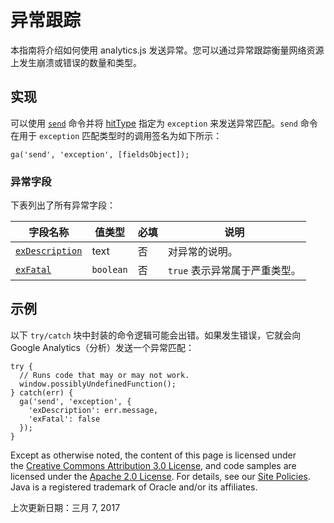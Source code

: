# 异常跟踪

本指南将介绍如何使用 analytics.js 发送异常。您可以通过异常跟踪衡量网络资源上发生崩溃或错误的数量和类型。

## 实现

可以使用 [`send`](https://developers.google.cn/analytics/devguides/collection/analyticsjs/command-queue-reference?hl=zh-cn#send) 命令并将 [hitType](https://developers.google.cn/analytics/devguides/collection/analyticsjs/field-reference?hl=zh-cn#hitType) 指定为 `exception` 来发送异常匹配。`send` 命令在用于 `exception` 匹配类型时的调用签名为如下所示：

```
ga('send', 'exception', [fieldsObject]);
```

### 异常字段

下表列出了所有异常字段：

| 字段名称                                     | 值类型       | 必填   | 说明                 |
| ---------------------------------------- | --------- | ---- | ------------------ |
| [`exDescription`](https://developers.google.cn/analytics/devguides/collection/analyticsjs/field-reference?hl=zh-cn#exDescription) | text      | 否    | 对异常的说明。            |
| [`exFatal`](https://developers.google.cn/analytics/devguides/collection/analyticsjs/field-reference?hl=zh-cn#exFatal) | `boolean` | 否    | `true` 表示异常属于严重类型。 |

## 示例

以下 `try/catch` 块中封装的命令逻辑可能会出错。如果发生错误，它就会向 Google Analytics（分析）发送一个异常匹配：

```
try {
  // Runs code that may or may not work.
  window.possiblyUndefinedFunction();
} catch(err) {
  ga('send', 'exception', {
    'exDescription': err.message,
    'exFatal': false
  });
}

```

Except as otherwise noted, the content of this page is licensed under the [Creative Commons Attribution 3.0 License](http://creativecommons.org/licenses/by/3.0/), and code samples are licensed under the [Apache 2.0 License](http://www.apache.org/licenses/LICENSE-2.0). For details, see our [Site Policies](https://developers.google.cn/terms/site-policies?hl=zh-cn). Java is a registered trademark of Oracle and/or its affiliates.

上次更新日期：三月 7, 2017